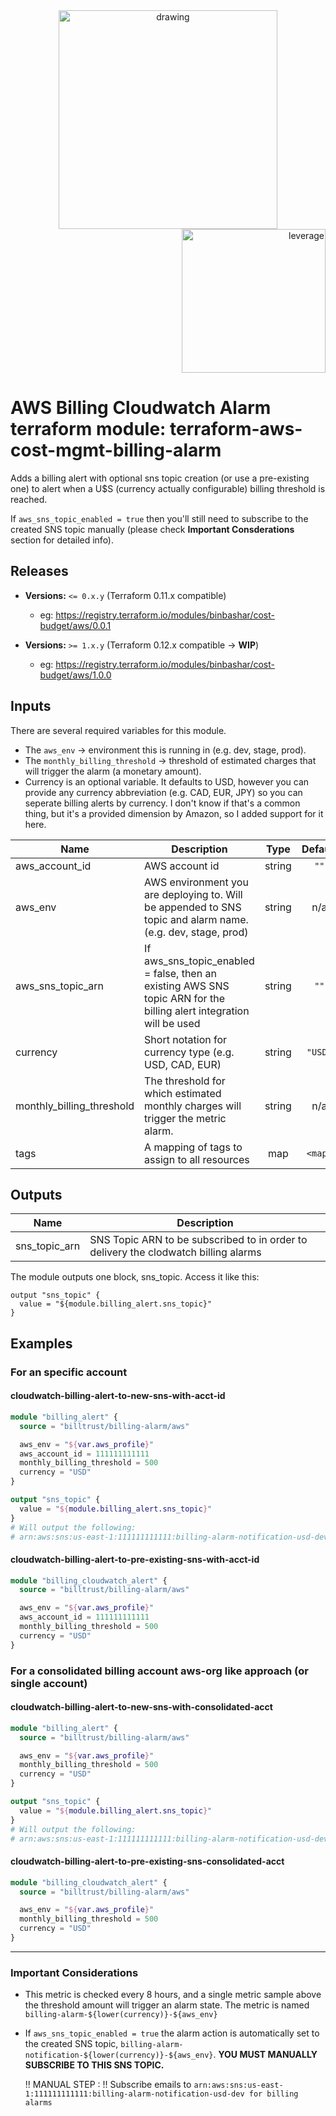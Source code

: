 <div align="center">
    <img src="https://binbashar.github.io/terraform-aws-cost-billing-alarm/figures/binbash.png" alt="drawing" width="350"/>
</div>
<div align="right">
  <img src="https://binbashar.github.io/terraform-aws-cost-billing-alarm/figures/binbash-leverage-terraform.png" alt="leverage" width="230"/>
</div>

# AWS Billing Cloudwatch Alarm terraform module: terraform-aws-cost-mgmt-billing-alarm

Adds a billing alert with optional sns topic creation (or use a pre-existing one) to alert when a U$S (currency actually configurable) billing threshold is reached.

If `aws_sns_topic_enabled = true` then you'll still need to subscribe to the created SNS topic manually (please check **Important Consderations** section for detailed info).

## Releases
- **Versions:** `<= 0.x.y` (Terraform 0.11.x compatible)
    - eg: https://registry.terraform.io/modules/binbashar/cost-budget/aws/0.0.1

- **Versions:** `>= 1.x.y` (Terraform 0.12.x compatible -> **WIP**)
    - eg: https://registry.terraform.io/modules/binbashar/cost-budget/aws/1.0.0

## Inputs

There are several required variables for this module.
* The `aws_env` -> environment this is running in (e.g. dev, stage, prod).
* The `monthly_billing_threshold` -> threshold of estimated charges that will trigger the alarm (a monetary amount).
* Currency is an optional variable. It defaults to USD, however you can provide any currency abbreviation (e.g. CAD, EUR, JPY) so you can seperate billing alerts by currency. I don't know if that's a common thing, but it's a provided dimension by Amazon, so I added support for it here.

| Name | Description | Type | Default | Required |
|------|-------------|:----:|:-----:|:-----:|
| aws\_account\_id | AWS account id | string | `""` | no |
| aws\_env | AWS environment you are deploying to. Will be appended to SNS topic and alarm name. (e.g. dev, stage, prod) | string | n/a | yes |
| aws\_sns\_topic\_arn | If aws_sns_topic_enabled = false, then an existing AWS SNS topic ARN for the billing alert integration will be used | string | `""` | no |
| currency | Short notation for currency type (e.g. USD, CAD, EUR) | string | `"USD"` | no |
| monthly\_billing\_threshold | The threshold for which estimated monthly charges will trigger the metric alarm. | string | n/a | yes |
| tags | A mapping of tags to assign to all resources | map | `<map>` | no |

## Outputs

| Name | Description |
|------|-------------|
| sns\_topic\_arn | SNS Topic ARN to be subscribed to in order to delivery the clodwatch billing alarms

The module outputs one block, sns_topic. Access it like this:

```
output "sns_topic" {
  value = "${module.billing_alert.sns_topic}"
}
```

## Examples

### For an specific account
#### cloudwatch-billing-alert-to-new-sns-with-acct-id
```terraform
module "billing_alert" {
  source = "billtrust/billing-alarm/aws"

  aws_env = "${var.aws_profile}"
  aws_account_id = 111111111111
  monthly_billing_threshold = 500
  currency = "USD"
}

output "sns_topic" {
  value = "${module.billing_alert.sns_topic}"
}
# Will output the following:
# arn:aws:sns:us-east-1:111111111111:billing-alarm-notification-usd-dev for billing alarms
```

#### cloudwatch-billing-alert-to-pre-existing-sns-with-acct-id
``` terraform
module "billing_cloudwatch_alert" {
  source = "billtrust/billing-alarm/aws"

  aws_env = "${var.aws_profile}"
  aws_account_id = 111111111111
  monthly_billing_threshold = 500
  currency = "USD"
}
```

### For a consolidated billing account aws-org like approach (or single account)
#### cloudwatch-billing-alert-to-new-sns-with-consolidated-acct
```terraform
module "billing_alert" {
  source = "billtrust/billing-alarm/aws"

  aws_env = "${var.aws_profile}"
  monthly_billing_threshold = 500
  currency = "USD"
}

output "sns_topic" {
  value = "${module.billing_alert.sns_topic}"
}
# Will output the following:
# arn:aws:sns:us-east-1:111111111111:billing-alarm-notification-usd-dev for billing alarms
```

#### cloudwatch-billing-alert-to-pre-existing-sns-consolidated-acct
``` terraform
module "billing_cloudwatch_alert" {
  source = "billtrust/billing-alarm/aws"

  aws_env = "${var.aws_profile}"
  monthly_billing_threshold = 500
  currency = "USD"
}
```

---

### Important Considerations
* This metric is checked every 8 hours, and a single metric sample above the threshold amount will trigger an alarm state. The metric is named `billing-alarm-${lower(currency)}-${aws_env}`
* If `aws_sns_topic_enabled = true` the alarm action is automatically set to the created SNS topic, `billing-alarm-notification-${lower(currency)}-${aws_env}`. **YOU MUST MANUALLY SUBSCRIBE TO THIS SNS TOPIC.**

    !! MANUAL STEP :
    !! Subscribe emails to `arn:aws:sns:us-east-1:111111111111:billing-alarm-notification-usd-dev for billing alarms`